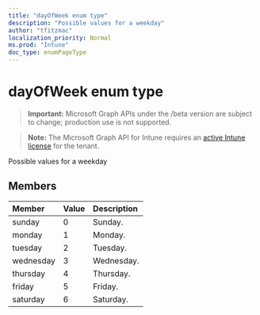 ```yaml
---
title: "dayOfWeek enum type"
description: "Possible values for a weekday"
author: "tfitzmac"
localization_priority: Normal
ms.prod: "Intune"
doc_type: enumPageType
---
```


# dayOfWeek enum type

> **Important:** Microsoft Graph APIs under the /beta version are subject to change; production use is not supported.

> **Note:** The Microsoft Graph API for Intune requires an [active Intune license](https://go.microsoft.com/fwlink/?linkid=839381) for the tenant.

Possible values for a weekday

## Members
|Member|Value|Description|
|:---|:---|:---|
|sunday|0|Sunday.|
|monday|1|Monday.|
|tuesday|2|Tuesday.|
|wednesday|3|Wednesday.|
|thursday|4|Thursday.|
|friday|5|Friday.|
|saturday|6|Saturday.|




